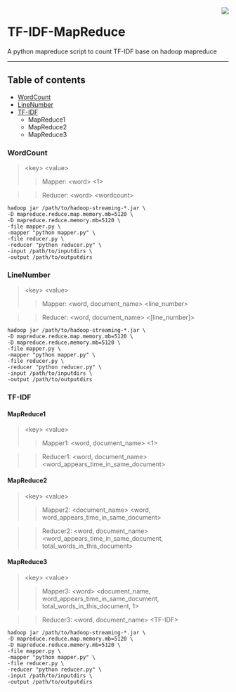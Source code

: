 <img src="https://uicdatascience.com/img/logo.png" align="right" />

# TF-IDF-MapReduce
A python mapreduce script to count TF-IDF base on hadoop mapreduce

****
## Table of contents
* [WordCount](#WordCount)
* [LineNumber](#LineNumber)
* [TF-IDF](#TF-IDF)
    * MapReduce1
    * MapReduce2
    * MapReduce3

### WordCount
>\<key\> \<value\>
>> Mapper: \<word\> \<1\>

>> Reducer: \<word\> \<wordcount\>
```shell
hadoop jar /path/to/hadoop-streaming-*.jar \
-D mapreduce.reduce.map.memory.mb=5120 \
-D mapreduce.reduce.memory.mb=5120 \
-file mapper.py \
-mapper "python mapper.py" \
-file reducer.py \
-reducer "python reducer.py" \
-input /path/to/inputdirs \
-output /path/to/outputdirs
```

### LineNumber
>\<key\> \<value\>
>> Mapper: \<word, document_name\> \<line_number\>

>> Reducer: \<word, document_name\> \<[line_number]\>
```shell
hadoop jar /path/to/hadoop-streaming-*.jar \
-D mapreduce.reduce.map.memory.mb=5120 \
-D mapreduce.reduce.memory.mb=5120 \
-file mapper.py \
-mapper "python mapper.py" \
-file reducer.py \
-reducer "python reducer.py" \
-input /path/to/inputdirs \
-output /path/to/outputdirs
```

### TF-IDF
#### MapReduce1
>\<key\> \<value\>
>>Mapper1: \<word, document_name\> \<1\>

>>Reducer1: \<word, document_name\> \<word_appears_time_in_same_document\>

#### MapReduce2
>\<key\> \<value\>
>>Mapper2: \<document_name\> \<word, word_appears_time_in_same_document\>

>>Reducer2: \<word, document_name\> \<word_appears_time_in_same_document, total_words_in_this_document\>

#### MapReduce3
>\<key\> \<value\>
>>Mapper3: \<word\> \<document_name, word_appears_time_in_same_document, total_words_in_this_document, 1\>

>>Reducer3: \<word, document_name\> \<TF-IDF\>
```shell
hadoop jar /path/to/hadoop-streaming-*.jar \
-D mapreduce.reduce.map.memory.mb=5120 \
-D mapreduce.reduce.memory.mb=5120 \
-file mapper.py \
-mapper "python mapper.py" \
-file reducer.py \
-reducer "python reducer.py" \
-input /path/to/inputdirs \
-output /path/to/outputdirs
```
